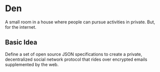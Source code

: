 # Den

A small room in a house where people can pursue activities in private. But, for the internet.

## Basic Idea

Define a set of open source JSON specifications to create a private, decentralized social network protocol that rides over encrypted emails supplemented by the web. 


